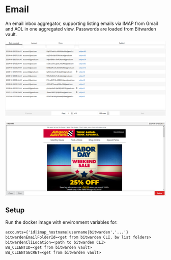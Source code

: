 # Email

An email inbox aggregator, supporting listing emails via IMAP from Gmail and AOL in one aggregated view. Passwords are loaded from Bitwarden vault.

![Email list](img/list.png)

![Single email](img/singleemail.png)

## Setup

Run the docker image with environment variables for:
```
accounts={'id|imap_hostname|username|bitwarden','...'}
bitwardenEmailFolderId=<get from bitwarden CLI, bw list folders>
bitwardenCliLocation=<path to bitwarden CLI>
BW_CLIENTID=<get from bitwarden vault>
BW_CLIENTSECRET=<get from bitwarden vault>
```